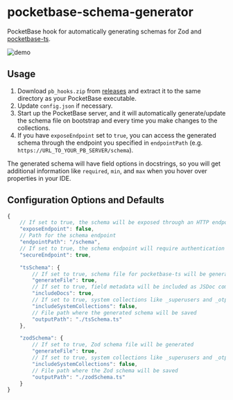 # pocketbase-schema-generator

PocketBase hook for automatically generating schemas for Zod and [pocketbase-ts](https://github.com/satohshi/pocketbase-ts).

![demo](https://github.com/user-attachments/assets/c87323cb-d53c-4d72-9de2-f3d8a07fa228)

## Usage

1. Download `pb_hooks.zip` from [releases](https://github.com/satohshi/pocketbase-ts-schema-generator/releases) and extract it to the same directory as your PocketBase executable.
2. Update `config.json` if necessary.
3. Start up the PocketBase server, and it will automatically generate/update the schema file on bootstrap and every time you make changes to the collections.
4. If you have `exposeEndpoint` set to `true`, you can access the generated schema through the endpoint you specified in `endpointPath` (e.g. `https://URL_TO_YOUR_PB_SERVER/schema`).

The generated schema will have field options in docstrings, so you will get additional information like `required`, `min`, and `max` when you hover over properties in your IDE.

## Configuration Options and Defaults

```js
{
	// If set to true, the schema will be exposed through an HTTP endpoint
	"exposeEndpoint": false,
	// Path for the schema endpoint
	"endpointPath": "/schema",
	// If set to true, the schema endpoint will require authentication
	"secureEndpoint": true,

	"tsSchema": {
		// If set to true, schema file for pocketbase-ts will be generated
		"generateFile": true,
		// If set to true, field metadata will be included as JSDoc comments
		"includeDocs": true,
		// If set to true, system collections like _superusers and _otps in the schema will be included
		"includeSystemCollections": false,
		// File path where the generated schema will be saved
		"outputPath": "./tsSchema.ts"
	},

	"zodSchema": {
		// If set to true, Zod schema file will be generated
		"generateFile": true,
		// If set to true, system collections like _superusers and _otps in the schema will be included
		"includeSystemCollections": false,
		// File path where the Zod schema will be saved
		"outputPath": "./zodSchema.ts"
	}
}
```
